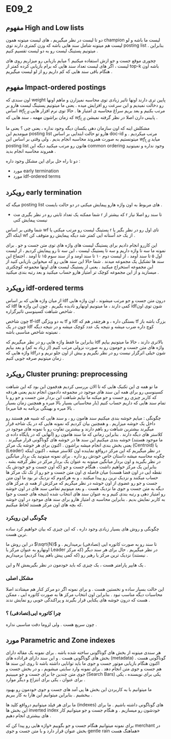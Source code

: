 # E09_2

## مفهوم High and Low lists

دو تا لیست در نظر میگیریم ، های لیست میتونه همون champion لیست ما باشه و لو لیست هم میتونه شامل سند هایی باشه که وزن کمتری دارند توی posting list . بنابراین میتونیم پستینگ لیست رو به دو لیست تقسیم کنیم .

چجوری موقع جست و جو ازش استفاده میکنیم ؟ میایم بازیابی رو میزاریم روی های لیست ، اگر های لیست تعداد سند هایی که برام بازیابی کرده کمتر از top-k باشه اون هنگام باقی سند هایی که کم داریم رو از لو لیست میگیریم .

## مفهوم Impact-ordered postings

اون سندی که weight پایین تری دارند اونها تاثیر زیادی توی محاسبه نمیزارن و ماهم اونها رو دخالت نمیدیم و این سرعت رو افزایش میده . یعنی ما میتونیم پستینگ لیست هارو بر اساس $wf_{t,d}$ مرتب بکنیم و بعد بریم سراغ محاسبه ی امتیاز ها . حالا توی نرم افزار هایی که زمان براشون مهمه ، سند هایی که $wf_{t,d}$ پایینی دارن اصلا در نظر گرفته نمیشن .

مشکلش اینه که اون سازمان دهی یکسان دیگه وجود نداره ، یعنی چی ؟ یعنی ما میومدیم این posting list هارو تو حالت ابتدایی بر اساس doc-id مرتب میکردیم . و میتونستیم به صورت همروند محاسبه انجام بدیم . ولی وقتی بر اساس این $wf_{t,d}$ میاید posting list هاتون رو مرتب میکنید دیگه این common ordering وجود نداره و نمیتونید همروند محاسبه انجام بدید .

دو تا راه حل برای این مشکل وجود داره :

- مورد early termination
- مورد idf-ordered terms


## رویکرد early termination

میگه که posting list های مربوط به اون واژه هارو پیمایش میکنی در دو حالت بایست .
- شما ممکنه یک تعداد ثابتی رو در نظر بگیری مث r که بیشتر از r تا سند رو اصلا نیاز نیست پیمایش کنی

شما وقتی بر اساس wf پستینگ لیست رو مرتب میکنی یا r تای اول رو در نظر بگیر یا اینکه اگر wf از یک حد آستانه ایی کمتر شد دیگه پیمایش رو متوقف کن .

این کاررو انجام دادیم برای پستینگ لیست های واژه های توی متن جست و جو . برای نمونه ما سه تا واژه داریم و سه تا پستینگ لیست ، این سه تا رو پیمایش کردیم ، از لیست اول ۵ تا سند اومد ، از لیست دوم ۱۰ تا سند اومد و از سند سوم ۱۵ تا اومد . اجتماع این سند ها تشکیل یک مجموعه میدند . شما حالا این سند هایی رو که میخواین بازیابی کنید از این مجموعه استخراج میکنید . یعنی از پستینگ لیست های اونها مجموعه کوچکتری میسازید و از این مجموعه کوچک تر امتیاز هارو حساب میکنید و بعد رتبه بندی میکنید .

## رویکرد idf-ordered terms

از میان واژه هایی که بر اساس idf درون متن جست و جو مرتب میشوند ، اون واژه هایی که idf کمی دارند ، ما میتونیم اونهارو نادیده بگیریم . چون این واژه ها idfشون توی اون شاخص شباهت کسینوسی تاثیرگزاره .

چون شاخص tf-idf به دو ویژگی tf و idf بستگی داره ، و هرچقدر هم که tf بزرگ باشه باز چون در یک idf کوچ داره ضرب میشه و نتیجه یک عدد کوچک میشه و در نتیجه دیگه نمیتونه شاخص مناسبی باشه .

بنابراین ما فقط واژه هایی رو در نظر میگیریم که idf بالاتری دارند ، حالا ما میتونیم بیایم واژه های متن جست و جومون رو به صورت نزولی مرتب کنیم (از زیاد به کم) و بعد بیایم واژه هایی که idfشون خیلی اثرگزار نیست رو در نظر نگیریم و بیش از اون جلو نریم و در زمان میتونیم صرفه جویی کنیم .

## رویکرد Cluster pruning: preprocessing

ما تو همه ی این تکنیک هایی که تا الان بررسی کردیم هدفمون این بود که این شباهت کسینوسی رو برای همه این سند های موجود در مجموعه دادمون انجام ندیم یعنی هردفه که کاربر چیزی رو جست و جو میکنه ما نیایم شباهت این بردار متن جست و جو رو با تمام سند هایی که داریم حساب کنیم (بار محاسباتی بسیار بالا میره و همچنین زمان بسیار بالا میره و بهینگی برنامه به فنا میره) .

چگونگی : میایم خوشه بندی میکنیم سند هامون رو ، و سند هایی که شبیه هم هستند رو داخل یک خوشه میزاریم . و همچنین بیان کردیم که نمونه هایی که در یک شاخه قرار میگیرند بیشترین شباهت رو باهم دارند و بیشترین تفاوت رو با نمونه های موجود در کلاستر های دیگه دارند .
بنابراین زمانی که ما سند هامون رو (آنهایی که در پایگاه داده ی ما موجود هستند) خوشه بندی میکنیم این سند ها در خوشه های گوناگونی قرار میگیرند . یعنی بخش بندی انجام میشه براشون . اکنون برای هر خوشه یک مرکز (Centroid) یا (Leader) در نظر میگیریم که این مرکز درواقع نماینده اون کلاستر میشه ، اکنون اینکه چگونه محاسبه میشه داستان خاص خودش رو داره . برای نمونه میتونید یک بردار میانگین در نظر بگیرید و اون بردار میانگین میتونه به عنوان یک بردار مرکز در نظر گرفته بشه .
بنابراین یک مرکز خواهیم داشت ، هنگام جست و جو (که اون جست و جو خودش یک نقطه ایی در اون فضا هست) میان فاصله ی اون متن جست و جو رو از تک تک مرکز ها حساب میکنند و نزدیک ترین رو پیدا میکنند ، و به هرکدوم که نزدیک تر بود ما اون متن جست و جو رو عضوی از اون خوشه در نظر میگریم که مرکزش از همه ی مرکز های دیگه به متن جست و جوی ما نزدیک هست . و بعد میتونیم تمامی سند های در اون خوشه رو امتیاز دهی و رتبه بندی کنیم و به عنوان سند های انتخاب شده (نتیجه های جست و جو) به کاربر نمایش بدیم .
بنابراین محاسبه ی امتیاز هارو برای سند های موجود در اون خوشه که بچه های اون مرکز هستند لحاظ میکنیم.

### چگونگی این رویکرد

چگونگی و روش های بسیار زیادی وجود داره ، که این چیزی که بیان خواهیم کرد ساده ترین هست.

در این روش ما $\sqrt{N}$ تا سند رو به صورت کاتوره ایی (تصادفی) برمیداریم . و اونهارو به عنوان مرکز یا Leader در نظر میگیریم . حال برای هر سند دیگر (که مرکز نیستند) نزدیک ترین مرکز یا رهبر رو (که کمی پیش باهم پیدا کردیم) برمیداریم .

و این $N$ یک هایپر پارامتر هست ، یک چیزی که باید خودمون در نظر بگیریمش .

### مشکل اصلی

این حالت بسیار ساده و نخستین هست . و برای نمونه اگر دو مرکز کنار هم میفتادند اصلا محاسبات دیگه مناسب نبود .
بنابراین اون انتخاب مرکز ها به صورت کاتوره ایی ، ممکن هست که درون خوشه های یکتایی قرار بگیرند و پراکندگی خوبی رو نمایش ندند .

### چرا کاتوره ایی(تصادفی) ؟

چون سریع هست . ولی لزوما دقت مناسبی نداره .

## مورد Parametric and Zone indexes

هر سندی میتونه از بخش های گوناگونی ساخته شده باشه . برای نمونه یک مقاله دارای بخش های گوناگونی هست . و این سند دارای فراداده های (metadata) گوناگونی هست . اکنون هنگام بازیابی موتور جست و جوی ما باید توانایی داشته باشه تا روی این سند ها هم جست و جوی متن انجام دهد . برای نمونه وارد سایتی میشویم ، و در بخش جست و جوی متن چندین جا برای جست و جو میبینیم (Search Bars) یکی برای نویسنده ، یکی برای عنوان ، یکی برای انتزاع و دیگر موارد .

ما میتوانیم با به کاربردن این بخش ها پی آمد های جست و جوی خودمون رو بهبود ببخشیم . بنابراین میتوانیم این هارا به کار ببریم .

ما برای هر فیلد میتوانیم درواقع کلید ها (indexes) های گوناگونی داشته باشیم . ما برای این بخش ها inverted index خودشون رو میسازیم . و هنگام جست و جو میتوانیم کار های بیشتری انجام دهیم .

برای نمونه میتوانیم هنگام جست و جو بگوییم «واژه هایی رو پیدا کن که merchant در بخش عنوان قرار دارد و با متن جست و جوی gentle rain هماهنگ هست»








